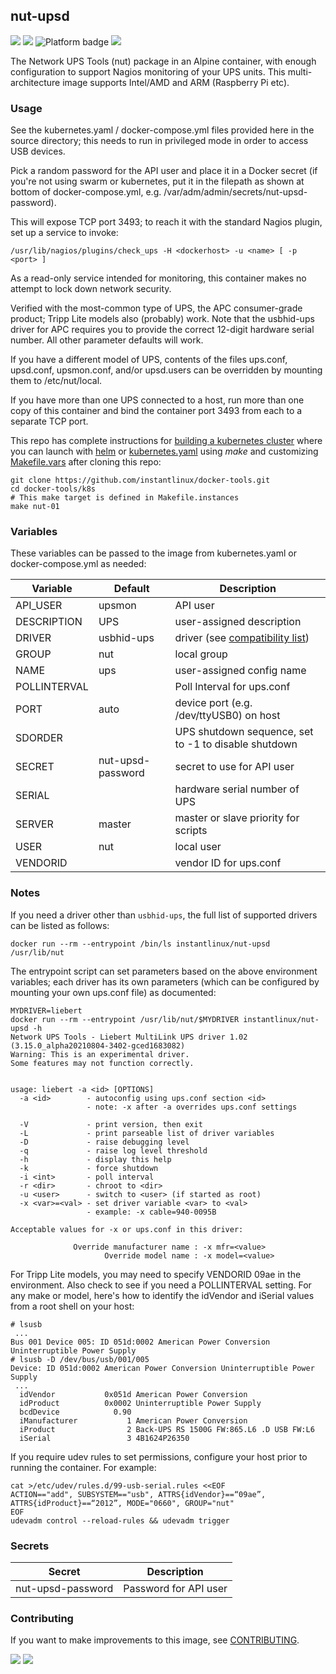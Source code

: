## nut-upsd
[![](https://img.shields.io/docker/v/instantlinux/nut-upsd?sort=date)](https://hub.docker.com/r/instantlinux/nut-upsd/tags "Version badge") [![](https://img.shields.io/docker/image-size/instantlinux/nut-upsd?sort=date)](https://github.com/instantlinux/docker-tools/tree/main/images/nut-upsd "Image badge") ![](https://img.shields.io/badge/platform-amd64%20arm64%20arm%2Fv6%20arm%2Fv7-blue "Platform badge") [![](https://img.shields.io/badge/dockerfile-latest-blue)](https://gitlab.com/instantlinux/docker-tools/-/blob/main/images/nut-upsd/Dockerfile "dockerfile")

The Network UPS Tools (nut) package in an Alpine container, with enough configuration to support Nagios monitoring of your UPS units. This multi-architecture image supports Intel/AMD and ARM (Raspberry Pi etc).

### Usage

See the kubernetes.yaml / docker-compose.yml files provided here in the source directory; this needs to run in privileged mode in order to access USB devices.

Pick a random password for the API user and place it in a Docker secret (if you're not using swarm or kubernetes, put it in the filepath as shown at bottom of docker-compose.yml, e.g. /var/adm/admin/secrets/nut-upsd-password).

This will expose TCP port 3493; to reach it with the standard Nagios plugin, set up a service to invoke:

```
/usr/lib/nagios/plugins/check_ups -H <dockerhost> -u <name> [ -p <port> ]
```

As a read-only service intended for monitoring, this container makes no attempt to lock down network security.

Verified with the most-common type of UPS, the APC consumer-grade product; Tripp Lite models also (probably) work. Note that the usbhid-ups driver for APC requires you to provide the correct 12-digit hardware serial number. All other parameter defaults will work.

If you have a different model of UPS, contents of the files ups.conf, upsd.conf, upsmon.conf, and/or upsd.users can be overridden by mounting them to /etc/nut/local.

If you have more than one UPS connected to a host, run more than one copy of this container and bind the container port 3493 from each to a separate TCP port.

This repo has complete instructions for
[building a kubernetes cluster](https://github.com/instantlinux/docker-tools/blob/main/k8s/README.md) where you can launch with [helm](https://github.com/instantlinux/docker-tools/tree/main/images/nut-upsd/helm) or [kubernetes.yaml](https://github.com/instantlinux/docker-tools/blob/main/images/nut-upsd/kubernetes.yaml) using _make_ and customizing [Makefile.vars](https://github.com/instantlinux/docker-tools/blob/main/k8s/Makefile.vars) after cloning this repo:
~~~
git clone https://github.com/instantlinux/docker-tools.git
cd docker-tools/k8s
# This make target is defined in Makefile.instances
make nut-01
~~~

### Variables

These variables can be passed to the image from kubernetes.yaml or docker-compose.yml as needed:

Variable | Default | Description |
-------- | ------- | ----------- |
API_USER | upsmon| API user
DESCRIPTION | UPS | user-assigned description
DRIVER | usbhid-ups | driver (see [compatibility list](http://networkupstools.org/stable-hcl.html))
GROUP | nut | local group
NAME | ups | user-assigned config name
POLLINTERVAL | | Poll Interval for ups.conf
PORT | auto | device port (e.g. /dev/ttyUSB0) on host
SDORDER | | UPS shutdown sequence, set to -1 to disable shutdown
SECRET | nut-upsd-password | secret to use for API user
SERIAL | | hardware serial number of UPS
SERVER | master | master or slave priority for scripts
USER | nut | local user
VENDORID | | vendor ID for ups.conf
### Notes

If you need a driver other than `usbhid-ups`, the full list of supported drivers can be listed as follows:
```
docker run --rm --entrypoint /bin/ls instantlinux/nut-upsd /usr/lib/nut
```
The entrypoint script can set parameters based on the above environment variables; each driver has its own parameters (which can be configured by mounting your own ups.conf file) as documented:
```
MYDRIVER=liebert
docker run --rm --entrypoint /usr/lib/nut/$MYDRIVER instantlinux/nut-upsd -h
Network UPS Tools - Liebert MultiLink UPS driver 1.02 (3.15.0_alpha20210804-3402-gced1683082)
Warning: This is an experimental driver.
Some features may not function correctly.


usage: liebert -a <id> [OPTIONS]
  -a <id>        - autoconfig using ups.conf section <id>
                 - note: -x after -a overrides ups.conf settings

  -V             - print version, then exit
  -L             - print parseable list of driver variables
  -D             - raise debugging level
  -q             - raise log level threshold
  -h             - display this help
  -k             - force shutdown
  -i <int>       - poll interval
  -r <dir>       - chroot to <dir>
  -u <user>      - switch to <user> (if started as root)
  -x <var>=<val> - set driver variable <var> to <val>
                 - example: -x cable=940-0095B

Acceptable values for -x or ups.conf in this driver:

              Override manufacturer name : -x mfr=<value>
                     Override model name : -x model=<value>
```

For Tripp Lite models, you may need to specify VENDORID 09ae in the environment. Also check to see if you need a POLLINTERVAL setting. For any make or model, here's how to identify the idVendor and iSerial values from a root shell on your host:

```
# lsusb
 ...
Bus 001 Device 005: ID 051d:0002 American Power Conversion Uninterruptible Power Supply
# lsusb -D /dev/bus/usb/001/005
Device: ID 051d:0002 American Power Conversion Uninterruptible Power Supply
 ...
  idVendor           0x051d American Power Conversion
  idProduct          0x0002 Uninterruptible Power Supply
  bcdDevice            0.90
  iManufacturer           1 American Power Conversion
  iProduct                2 Back-UPS RS 1500G FW:865.L6 .D USB FW:L6
  iSerial                 3 4B1624P26350
```

If you require udev rules to set permissions, configure your host prior to running the container. For example:
```
cat >/etc/udev/rules.d/99-usb-serial.rules <<EOF
ACTION=="add", SUBSYSTEM=="usb", ATTRS{idVendor}==“09ae”, ATTRS{idProduct}==“2012”, MODE="0660", GROUP="nut"
EOF
udevadm control --reload-rules && udevadm trigger
```

### Secrets

| Secret | Description |
| ------ | ----------- |
| nut-upsd-password | Password for API user |

### Contributing

If you want to make improvements to this image, see [CONTRIBUTING](https://github.com/instantlinux/docker-tools/blob/main/CONTRIBUTING.md).

[![](https://img.shields.io/badge/license-GPL--2.0-red.svg)](https://choosealicense.com/licenses/gpl-2.0/ "License badge") [![](https://img.shields.io/badge/code-networkupstools%2Fnut-blue.svg)](https://github.com/networkupstools/nut "Code repo")
